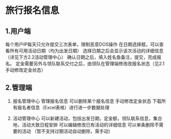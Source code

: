 # 旅行报名信息
## 1.用户端
每个用户IP每天只允许提交三次表单，限制恶意DOS操作
在日期选择框，可以查看所有可用活动日期（均为出发日期）
选择日期之后会显示该次活动的详细信息（详见下方2.2活动管理中心）
确认日期之后，填入姓名鱼备注，提交，完成报名。
定金需要另外与领队联系交付之后，由领队在管理端修改改报名状态（见2.1手动修改定金状态）
## 2.管理端

1. 报名管理中心
管理报名信息
可以删除某个报名信息
手动修改定金状态
下载所有报名者信息（Excel表格）进行进一步数据处理

2. 活动管理中心
可以新建活动，包括出发日期，定金额，领队联系信息，集合地，活动大致日程安排
可以编辑修改已有活动的详细信息
可以单条删除不需要的活动
（暂不支持过期活动自动删除，需手动）